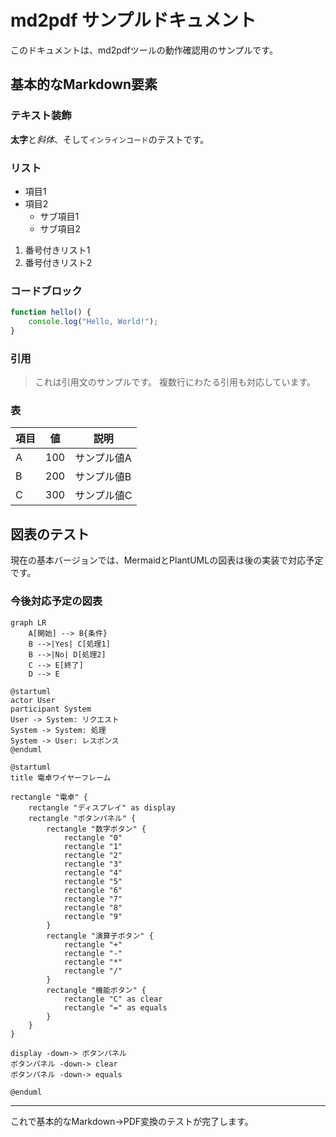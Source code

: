 # md2pdf サンプルドキュメント

このドキュメントは、md2pdfツールの動作確認用のサンプルです。

## 基本的なMarkdown要素

### テキスト装飾

**太字**と*斜体*、そして`インラインコード`のテストです。

### リスト

- 項目1
- 項目2
  - サブ項目1
  - サブ項目2

1. 番号付きリスト1
2. 番号付きリスト2

### コードブロック

```javascript
function hello() {
    console.log("Hello, World!");
}
```

### 引用

> これは引用文のサンプルです。
> 複数行にわたる引用も対応しています。

### 表

| 項目 | 値  | 説明        |
| ---- | --- | ----------- |
| A    | 100 | サンプル値A |
| B    | 200 | サンプル値B |
| C    | 300 | サンプル値C |

## 図表のテスト

現在の基本バージョンでは、MermaidとPlantUMLの図表は後の実装で対応予定です。

### 今後対応予定の図表

```mermaid
graph LR
    A[開始] --> B{条件}
    B -->|Yes| C[処理1]
    B -->|No| D[処理2]
    C --> E[終了]
    D --> E
```

```plantuml
@startuml
actor User
participant System
User -> System: リクエスト
System -> System: 処理
System -> User: レスポンス
@enduml
```

```plantuml
@startuml
title 電卓ワイヤーフレーム

rectangle "電卓" {
    rectangle "ディスプレイ" as display
    rectangle "ボタンパネル" {
        rectangle "数字ボタン" {
            rectangle "0"
            rectangle "1"
            rectangle "2"
            rectangle "3"
            rectangle "4"
            rectangle "5"
            rectangle "6"
            rectangle "7"
            rectangle "8"
            rectangle "9"
        }
        rectangle "演算子ボタン" {
            rectangle "+"
            rectangle "-"
            rectangle "*"
            rectangle "/"
        }
        rectangle "機能ボタン" {
            rectangle "C" as clear
            rectangle "=" as equals
        }
    }
}

display -down-> ボタンパネル
ボタンパネル -down-> clear
ボタンパネル -down-> equals

@enduml
```

---

これで基本的なMarkdown→PDF変換のテストが完了します。
